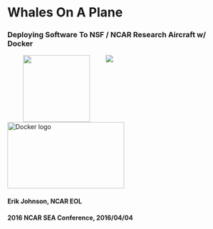 # Whales On A Plane

### Deploying Software To NSF / NCAR Research Aircraft w/ Docker

&nbsp;&nbsp;&nbsp;&nbsp;&nbsp;&nbsp;&nbsp;&nbsp;&nbsp;<img src='images/eollogo_transparent.png' height=150 width=150 style='vertical-align:top;'/>&nbsp;&nbsp;&nbsp;&nbsp;&nbsp;&nbsp;&nbsp;&nbsp;&nbsp;<img src='images/ncar-white.png' style='vertical-align:top;'/>&nbsp;&nbsp;&nbsp;
<img src='images/docker-logo.png' width=262 height=149 alt='Docker logo' style='vertical-align:top;'/>

#### Erik Johnson, NCAR EOL

#### 2016 NCAR SEA Conference, 2016/04/04

